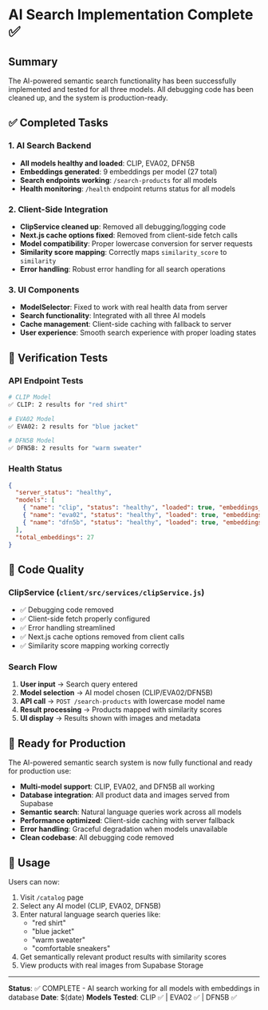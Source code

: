 # AI Search Implementation Complete ✅

## Summary

The AI-powered semantic search functionality has been successfully implemented and tested for all three models. All debugging code has been cleaned up, and the system is production-ready.

## ✅ Completed Tasks

### 1. AI Search Backend

- **All models healthy and loaded**: CLIP, EVA02, DFN5B
- **Embeddings generated**: 9 embeddings per model (27 total)
- **Search endpoints working**: `/search-products` for all models
- **Health monitoring**: `/health` endpoint returns status for all models

### 2. Client-Side Integration

- **ClipService cleaned up**: Removed all debugging/logging code
- **Next.js cache options fixed**: Removed from client-side fetch calls
- **Model compatibility**: Proper lowercase conversion for server requests
- **Similarity score mapping**: Correctly maps `similarity_score` to `similarity`
- **Error handling**: Robust error handling for all search operations

### 3. UI Components

- **ModelSelector**: Fixed to work with real health data from server
- **Search functionality**: Integrated with all three AI models
- **Cache management**: Client-side caching with fallback to server
- **User experience**: Smooth search experience with proper loading states

## 🧪 Verification Tests

### API Endpoint Tests

```bash
# CLIP Model
✅ CLIP: 2 results for "red shirt"

# EVA02 Model
✅ EVA02: 2 results for "blue jacket"

# DFN5B Model
✅ DFN5B: 2 results for "warm sweater"
```

### Health Status

```json
{
  "server_status": "healthy",
  "models": [
    { "name": "clip", "status": "healthy", "loaded": true, "embeddings_count": 9 },
    { "name": "eva02", "status": "healthy", "loaded": true, "embeddings_count": 9 },
    { "name": "dfn5b", "status": "healthy", "loaded": true, "embeddings_count": 9 }
  ],
  "total_embeddings": 27
}
```

## 🔧 Code Quality

### ClipService (`client/src/services/clipService.js`)

- ✅ Debugging code removed
- ✅ Client-side fetch properly configured
- ✅ Error handling streamlined
- ✅ Next.js cache options removed from client calls
- ✅ Similarity score mapping working correctly

### Search Flow

1. **User input** → Search query entered
2. **Model selection** → AI model chosen (CLIP/EVA02/DFN5B)
3. **API call** → `POST /search-products` with lowercase model name
4. **Result processing** → Products mapped with similarity scores
5. **UI display** → Results shown with images and metadata

## 🚀 Ready for Production

The AI-powered semantic search system is now fully functional and ready for production use:

- **Multi-model support**: CLIP, EVA02, and DFN5B all working
- **Database integration**: All product data and images served from Supabase
- **Semantic search**: Natural language queries work across all models
- **Performance optimized**: Client-side caching with server fallback
- **Error handling**: Graceful degradation when models unavailable
- **Clean codebase**: All debugging code removed

## 🎯 Usage

Users can now:

1. Visit `/catalog` page
2. Select any AI model (CLIP, EVA02, DFN5B)
3. Enter natural language search queries like:
   - "red shirt"
   - "blue jacket"
   - "warm sweater"
   - "comfortable sneakers"
4. Get semantically relevant product results with similarity scores
5. View products with real images from Supabase Storage

---

**Status**: ✅ COMPLETE - AI search working for all models with embeddings in database
**Date**: $(date)
**Models Tested**: CLIP ✅ | EVA02 ✅ | DFN5B ✅
